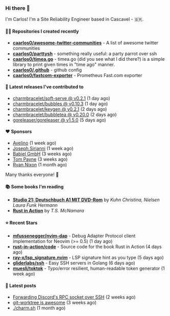 ### Hi there 👋

I'm Carlos! I'm a Site Reliability Engineer based in Cascavel - 🇧🇷.

#### 👨‍💻 Repositories I created recently
- **[caarlos0/awesome-twitter-communities](https://github.com/caarlos0/awesome-twitter-communities)** - A list of awesome twitter communities
- **[caarlos0/parttysh](https://github.com/caarlos0/parttysh)** - something really useful: a party parrot over ssh
- **[caarlos0/timea.go](https://github.com/caarlos0/timea.go)** - timea.go (did you see what I did there?) is a simple library to print given times in &#34;time ago&#34; manner.
- **[caarlos0/.github](https://github.com/caarlos0/.github)** - github config
- **[caarlos0/fastcom-exporter](https://github.com/caarlos0/fastcom-exporter)** - Prometheus Fast.com exporter

#### 🚀 Latest releases I've contributed to


- [charmbracelet/soft-serve @ v0.2.1](https://github.com/charmbracelet/soft-serve/releases/tag/v0.2.1) (1 day ago)
- [charmbracelet/bubbles @ v0.10.3](https://github.com/charmbracelet/bubbles/releases/tag/v0.10.3) (1 day ago)
- [charmbracelet/keygen @ v0.2.1](https://github.com/charmbracelet/keygen/releases/tag/v0.2.1) (2 days ago)
- [charmbracelet/bubbletea @ v0.20.0](https://github.com/charmbracelet/bubbletea/releases/tag/v0.20.0) (2 days ago)
- [goreleaser/goreleaser @ v1.5.0](https://github.com/goreleaser/goreleaser/releases/tag/v1.5.0) (5 days ago)

#### ❤️ Sponsors
- [Avelino](https://github.com/avelino) (1 week ago)
- [Joseph Sirianni](https://github.com/jsirianni) (1 week ago)
- [Babiel GmbH](https://github.com/babiel) (3 weeks ago)
- [Tom Payne](https://github.com/twpayne) (3 weeks ago)
- [Ryan Nixon](https://github.com/taiidani) (1 month ago)

Many thanks everyone! 🙏

#### 📚 Some books I'm reading
- **[Studio 21: Deutschbuch A1 MIT DVD-Rom](https://www.goodreads.com/book/show/25495148-studio-21)** by _Kuhn Christina, Nielsen Laura Funk Hermann_
- **[Rust in Action](https://www.goodreads.com/book/show/45731908-rust-in-action)** by _T.S. McNamara_

#### ⭐ Recent Stars


- **[mfussenegger/nvim-dap](https://github.com/mfussenegger/nvim-dap)** - Debug Adapter Protocol client implementation for Neovim (&gt;= 0.5) (1 day ago)
- **[rust-in-action/code](https://github.com/rust-in-action/code)** - Source code for the book Rust in Action (4 days ago)
- **[ray-x/lsp_signature.nvim](https://github.com/ray-x/lsp_signature.nvim)** - LSP signature hint as you type (5 days ago)
- **[gliderlabs/ssh](https://github.com/gliderlabs/ssh)** - Easy SSH servers in Golang (6 days ago)
- **[muesli/toktok](https://github.com/muesli/toktok)** - Typo/error resilient, human-readable token generator (1 week ago)

#### 📄 Latest posts
- [Forwarding Discord&#39;s RPC socket over SSH](https://carlosbecker.com/posts/discord-rpc-ssh/) (2 weeks ago)
- [git-worktree is awesome](https://carlosbecker.com/posts/git-worktrees/) (3 weeks ago)
- [./charm.sh](https://carlosbecker.com/posts/charm/) (1 month ago)
